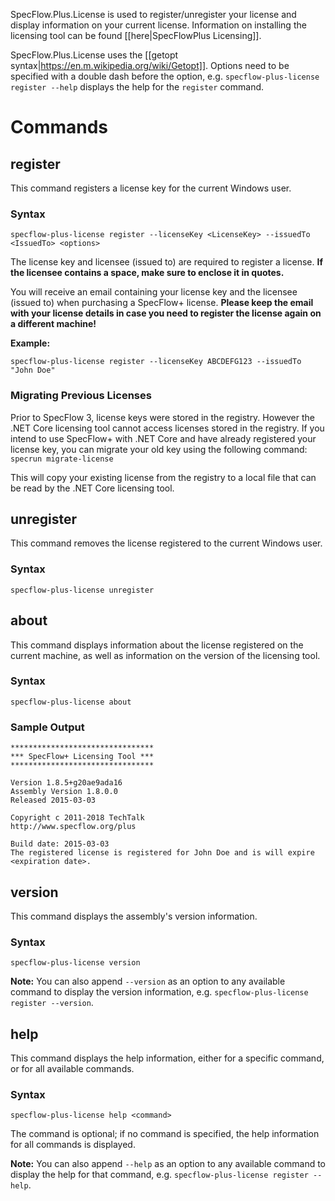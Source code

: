 SpecFlow.Plus.License is used to register/unregister your license and display information on your current license. Information on installing the licensing tool can be found [[here|SpecFlowPlus Licensing]].

SpecFlow.Plus.License uses the [[getopt syntax|https://en.m.wikipedia.org/wiki/Getopt]]. Options need to be specified with a double dash before the option, e.g. `specflow-plus-license register --help` displays the help for the `register` command.

# Commands

## register

This command registers a license key for the current Windows user.

### Syntax

`specflow-plus-license register --licenseKey <LicenseKey> --issuedTo <IssuedTo> <options>`

The license key and licensee (issued to) are required to register a license. **If the licensee contains a space, make sure to enclose it in quotes.**

You will receive an email containing your license key and the licensee (issued to) when purchasing a SpecFlow+ license. **Please keep the email with your license details in case you need to register the license again on a different machine!**

**Example:**

`specflow-plus-license register --licenseKey ABCDEFG123 --issuedTo "John Doe"`

### Migrating Previous Licenses

Prior to SpecFlow 3, license keys were stored in the registry. However the .NET Core licensing tool cannot access licenses stored in the registry. If you intend to use SpecFlow+ with .NET Core and have already registered your license key, you can migrate your old key using the following command:
`specrun migrate-license`

This will copy your existing license from the registry to a local file that can be read by the .NET Core licensing tool.

## unregister

This command removes the license registered to the current Windows user.

### Syntax

`specflow-plus-license unregister`


## about

This command displays information about the license registered on the current machine, as well as information on the version of the licensing tool.

### Syntax

`specflow-plus-license about`

### Sample Output

```
********************************
*** SpecFlow+ Licensing Tool ***
********************************

Version 1.8.5+g20ae9ada16
Assembly Version 1.8.0.0
Released 2015-03-03

Copyright c 2011-2018 TechTalk
http://www.specflow.org/plus

Build date: 2015-03-03
The registered license is registered for John Doe and is will expire <expiration date>.
```


## version

This command displays the assembly's version information.

### Syntax

`specflow-plus-license version`

**Note:** You can also append `--version` as an option to any available command to display the version information, e.g. `specflow-plus-license register --version`.

## help

This command displays the help information, either for a specific command, or for all available commands.

### Syntax

`specflow-plus-license help <command>`

The command is optional; if no command is specified, the help information for all commands is displayed.

**Note:** You can also append `--help` as an option to any available command to display the help for that command, e.g. `specflow-plus-license register --help`.



